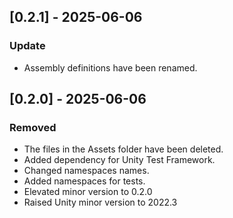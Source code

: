 ## [0.2.1] - 2025-06-06
### Update
- Assembly definitions have been renamed.

## [0.2.0] - 2025-06-06
### Removed
- The files in the Assets folder have been deleted.
- Added dependency for Unity Test Framework.
- Changed namespaces names.
- Added namespaces for tests.
- Elevated minor version to 0.2.0
- Raised Unity minor version to 2022.3